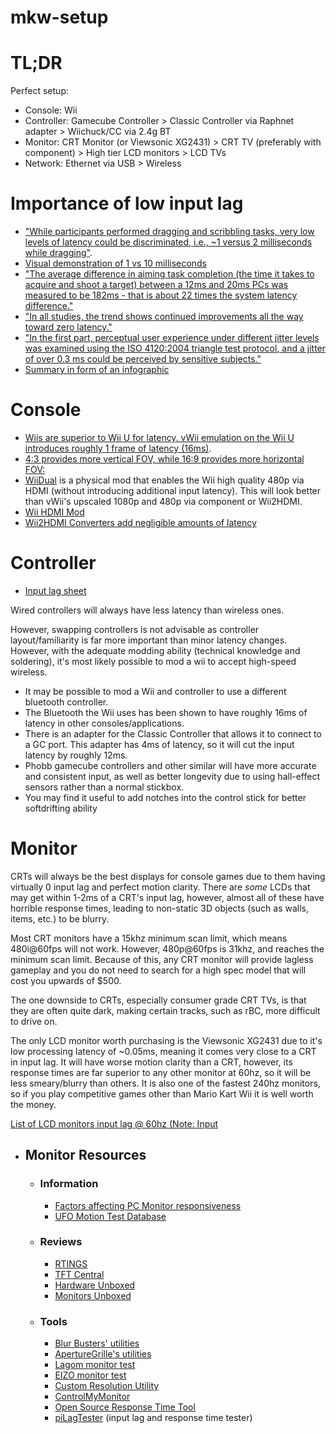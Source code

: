 # mkw-setup

# TL;DR

Perfect setup:
- Console: Wii
- Controller: Gamecube Controller > Classic Controller via Raphnet adapter > Wiichuck/CC via 2.4g BT
- Monitor: CRT Monitor (or Viewsonic XG2431) > CRT TV (preferably with component) > High tier LCD monitors > LCD TVs
- Network: Ethernet via USB > Wireless

# Importance of low input lag

- ["While participants performed dragging and scribbling tasks, very low levels of latency could be discriminated, i.e., ~1 versus 2 milliseconds while dragging"](https://doi.org/10.1145/2556288.2557037).
- [Visual demonstration of 1 vs 10 milliseconds](https://youtu.be/vOvQCPLkPt4?t=80)
- ["The average difference in aiming task completion (the time it takes to acquire and shoot a target) between a 12ms and 20ms PCs was measured to be 182ms - that is about 22 times the system latency difference."](https://www.nvidia.com/en-us/geforce/news/reflex-low-latency-platform/#why-does-system-latency-matter)
- ["In all studies, the trend shows continued improvements all the way toward zero latency."](https://developer.nvidia.com/blog/aiming-faster-in-games-with-low-computer-system-latency/)
- ["In the first part, perceptual user experience under different jitter levels was examined using the ISO 4120:2004 triangle test protocol, and a jitter of over 0.3 ms could be perceived by sensitive subjects."](https://dl.acm.org/doi/10.1145/3472749.3474783)
- [Summary in form of an infographic](https://raw.githubusercontent.com/BoringBoredom/PC-Optimization-Hub/main/content/importance%20of%20low%20input%20lag/latency.png)

# Console

- [Wiis are superior to Wii U for latency. vWii emulation on the Wii U introduces roughly 1 frame of latency (16ms)](https://www.youtube.com/watch?v=Lb8zj5uKifk).
- [4:3 provides more vertical FOV, while 16:9 provides more horizontal FOV:](https://i.imgur.com/ctfwVZO.jpeg)
- [WiiDual](https://www.retrorgb.com/wiidual.html) is a physical mod that enables the Wii high quality 480p via HDMI (without introducing additional input latency). This will look better than vWii's upscaled 1080p and 480p via component or Wii2HDMI.
- [Wii HDMI Mod](https://arthrimus.com/product/wiihdmi-complete-install-service/)
- [Wii2HDMI Converters add negligible amounts of latency](https://twitter.com/Kadano/status/1026867743587483649)

# Controller

  - [Input lag sheet](https://docs.google.com/spreadsheets/d/1KlRObr3Be4zLch7Zyqg6qCJzGuhyGmXaOIUrpfncXIM/edit)

Wired controllers will always have less latency than wireless ones.

However, swapping controllers is not advisable as controller layout/familiarity is far more important than minor latency changes. However, with the adequate modding ability (technical knowledge and soldering), it's most likely possible to mod a wii to accept high-speed wireless. 

- It may be possible to mod a Wii and controller to use a different bluetooth controller.
- The Bluetooth the Wii uses has been shown to have roughly 16ms of latency in other consoles/applications.
- There is an adapter for the Classic Controller that allows it to connect to a GC port. This adapter has 4ms of latency, so it will cut the input latency by roughly 12ms.
- Phobb gamecube controllers and other similar will have more accurate and consistent input, as well as better longevity due to using hall-effect sensors rather than a normal stickbox. 
- You may find it useful to add notches into the control stick for better softdrifting ability



# Monitor
CRTs will always be the best displays for console games due to them having virtually 0 input lag and perfect motion clarity. There are *some* LCDs that may get within 1-2ms of a CRT's input lag, however, almost all of these have horrible response times, leading to non-static 3D objects (such as walls, items, etc.) to be blurry. 

Most CRT monitors have a 15khz minimum scan limit, which means 480i@60fps will not work. However, 480p@60fps is 31khz, and reaches the minimum scan limit. Because of this, any CRT monitor will provide lagless gameplay and you do not need to search for a high spec model that will cost you upwards of $500. 

The one downside to CRTs, especially consumer grade CRT TVs, is that they are often quite dark, making certain tracks, such as rBC, more difficult to drive on. 

The only LCD monitor worth purchasing is the Viewsonic XG2431 due to it's low processing latency of ~0.05ms, meaning it comes very close to a CRT in input lag. It will have worse motion clarity than a CRT, however, its response times are far superior to any other monitor at 60hz, so it will be less smeary/blurry than others. It is also one of the fastest 240hz monitors, so if you play competitive games other than Mario Kart Wii it is well worth the money. 

[List of LCD monitors input lag @ 60hz (Note: Input](https://www.rtings.com/monitor/tools/table/111202)









- ## Monitor Resources
  - ### Information
    - [Factors affecting PC Monitor responsiveness](https://pcmonitors.info/articles/factors-affecting-pc-monitor-responsiveness/)
    - [UFO Motion Test Database](https://docs.google.com/spreadsheets/d/180jSMtUKHsXVWBdG9LEYmTLWcBaTAEO9d7d4SUTgmTw/edit)
  - ### Reviews
    - [RTINGS](https://www.rtings.com/monitor/tools/table)
    - [TFT Central](https://www.tftcentral.co.uk/reviews_index.htm)
    - [Hardware Unboxed](https://www.youtube.com/playlist?list=PL7m5C6_P_lnXb9cHwdo0Ct1TTZ7KUwm3e)
    - [Monitors Unboxed](https://www.youtube.com/@monitorsunboxed/videos)
  - ### Tools
    - [Blur Busters' utilities](https://www.testufo.com/)
    - [ApertureGrille's utilities](https://www.aperturegrille.com/software/)
    - [Lagom monitor test](http://www.lagom.nl/lcd-test/all_tests.php)
    - [EIZO monitor test](https://www.eizo.be/monitor-test/)
    - [Custom Resolution Utility](https://www.monitortests.com/forum/Thread-Custom-Resolution-Utility-CRU)
    - [ControlMyMonitor](https://www.nirsoft.net/utils/control_my_monitor.html)
    - [Open Source Response Time Tool](https://www.osrtt.com/)
    - [piLagTester](https://alantechreview.blogspot.com/2020/08/pilagtester-pro-order-page.html) (input lag and response time tester)

